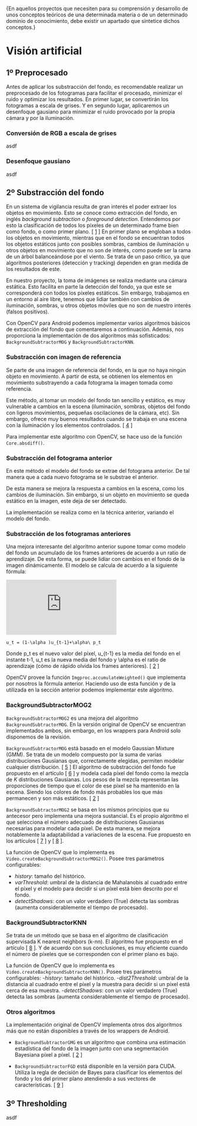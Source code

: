 {En aquellos proyectos que necesiten para su comprensión y desarrollo de unos conceptos teóricos de una determinada materia o de un determinado dominio de conocimiento, debe existir un apartado que sintetice dichos conceptos.}

# Visión artificial

## 1º Preprocesado

Antes de aplicar los substracción del fondo, es recomendable realizar un preprocesado de los fotogramas para facilitar el procesado, minimizar el ruido y optimizar los resultados. En primer lugar, se convertirán los fotogramas a escala de grises. Y en segundo lugar, aplicaremos un desenfoque gausiano para minimizar el ruido provocado por la propia cámara y por la iluminación.

### Conversión de RGB a escala de grises
asdf

### Desenfoque gausiano
asdf


## 2º Substracción del fondo

En un sistema de vigilancia resulta de gran interés el poder extraer los objetos en movimiento. Esto se conoce como extracción del fondo, en inglés _background subtraction_ o _foreground detection_. Entendemos por esto la clasificación de todos los píxeles de un determinado frame bien como fondo, o como primer plano. [ [1] ] En primer plano se engloban a todos los objetos en movimiento, mientras que en el fondo se encuentran todos los objetos estáticos junto con posibles sombras, cambios de iluminación u otros objetos en movimiento que no son de interés, como puede ser la rama de un árbol balanceándose por el viento. Se trata de un paso crítico, ya que algoritmos posteriores (detección y tracking) dependen en gran medida de los resultados de este.

En nuestro proyecto, la toma de imágenes se realiza mediante una cámara estática. Esto facilita en parte la detección del fondo, ya que este se corresponderá con todos los píxeles estáticos. Sin embargo, trabajamos en un entorno al aire libre, tenemos que lidiar también con cambios de iluminación, sombras, u otros objetos móviles que no son de nuestro interés (falsos positivos).

Con OpenCV para Android podemos implementar varios algoritmos básicos de extracción del fondo que comentaremos a continuación. Además, nos proporciona la implementación de dos algoritmos más sofisticados: `BackgroundSubtractorMOG` y `BackgroundSubtractorKNN`.

### Substracción con imagen de referencia
Se parte de una imagen de referencia del fondo, en la que no haya ningún objeto en movimiento. A partir de esta, se obtienen los elementos en movimiento substrayendo a cada fotograma la imagen tomada como referencia.

Este método, al tomar un modelo del fondo tan sencillo y estático, es muy vulnerable a cambios en la escena (iluminación, sombras, objetos del fondo con ligeros movimientos, pequeñas oscilaciones de la cámara, etc). Sin embargo, ofrece muy buenos resultados cuando se trabaja en una escena con la iluminación y los elementos controlados. [ [4] ]

Para implementar este algoritmo con OpenCV, se hace uso de la función `Core.absdiff()`.

### Substracción del fotograma anterior
En este método el modelo del fondo se extrae del fotograma anterior. De tal manera que a cada nuevo fotograma se le substrae el anterior.

De esta manera se mejora la respuesta a cambios en la escena, como los cambios de iluminación. Sin embargo, si un objeto en movimiento se queda estático en la imagen, este deja de ser detectado. 

La implementación se realiza como en la técnica anterior, variando el modelo del fondo.

### Substracción de los fotogramas anteriores
Una mejora interesante del algoritmo anterior supone tomar como modelo del fondo un acumulado de los frames anteriores de acuerdo a un ratio de aprendizaje. De esta forma, se puede lidiar con cambios en el fondo de la imagen dinámicamente. El modelo se calcula de acuerdo a la siguiente fórmula:

![](https://latex.codecogs.com/gif.latex?%5CLARGE%20u_t%20%3D%20%281-%5Calpha%20%29u_%7Bt-1%7D&plus;%5Calpha%5C%20p_t)

`u_t = (1-\alpha )u_{t-1}+\alpha\ p_t`

Donde  p_t es el nuevo valor del píxel, u_{t-1} es la media del fondo en el instante t-1, u_t es la nueva media del fondo y \alpha es el ratio de aprendizaje (cómo de rápido olvida los frames anteriores). [ [2] ]

OpenCV provee la función `Imgproc.accumulateWeighted()` que implementa por nosotros la fórmula anterior. Haciendo uso de esta función y de la utilizada en la sección anterior podemos implementar este algoritmo.
 
### BackgroundSubtractorMOG2

`BackgroundSubtractorMOG2` es una mejora del algoritmo `BackgroundSubtractorMOG`. En la versión original de OpenCV se encuentran implementados ambos, sin embargo, en los wrappers para Android solo disponemos de la revisión.

`BackgroundSubtractorMOG` está basado en el modelo Gaussian Mixture (GMM). Se trata de un modelo compuesto por la suma de varias distribuciones Gausianas que, correctamente elegidas, permiten modelar cualquier distribución. [ [5] ] El algoritmo de substracción del fondo fue propuesto en el artículo [ [6] ] y modela cada píxel del fondo como la mezcla de _K_ distribuciones Gausianas. Los pesos de la mezcla representan las proporciones de tiempo que el color de ese píxel se ha mantenido en la escena. Siendo los colores de fondo más probables los que más permanecen y son más estáticos. [ [2] ]

`BackgroundSubtractorMOG2` se basa en los mismos principios que su antecesor pero implementa una mejora sustancial. Es el propio algoritmo el que selecciona el número adecuado de distribuciones Gausianas necesarias para modelar cada píxel. De esta manera, se mejora notablemente la adaptabilidad a variaciones de la escena. Fue propuesto en los artículos [ [7] ] y [ [8] ].

La función de OpenCV que lo implementa es `Video.createBackgroundSubtractorMOG2()`. Posee tres parámetros configurables:

- _history_: tamaño del histórico.
- _varThreshold_: umbral de la distancia de Mahalanobis al cuadrado entre el píxel y el modelo para decidir si un píxel está bien descrito por el fondo.
- _detectShadows_: con un valor verdadero (True) detecta las sombras (aumenta considerablemente el tiempo de procesado).

### BackgroundSubtractorKNN
Se trata de un método que se basa en el algoritmo de clasificación supervisada K nearest neighbors (k-nn). El algoritmo fue propuesto en el artículo [ [8] ]. Y de acuerdo con sus conclusiones, es muy eficiente cuando el número de píxeles que se corresponden con el primer plano es bajo.

La función de OpenCV que lo implementa es `Video.createBackgroundSubtractorKNN()`. Posee tres parámetros configurables:
-_history_: tamaño del histórico.
-_dist2Threshold_: umbral de la distancia al cuadrado entre el píxel y la muestra para decidir si un píxel está cerca de esa muestra.
-_detectShadows_: con un valor verdadero (True) detecta las sombras (aumenta considerablemente el tiempo de procesado).

### Otros algoritmos
La implementación original de OpenCV implementa otros dos algoritmos más que no están disponibles a través de los wrappers de Android. 

- `BackgroundSubtractorGMG` es un algoritmo que combina una estimación estadística del fondo de la imagen junto con una segmentación Bayesiana píxel a píxel. [ [2] ]

- `BackgroundSubtractorFGD` está disponible en la versión para CUDA. Utiliza la regla de decisión de Bayes para clasificar los elementos del fondo y los del primer plano atendiendo a sus vectores de características. [ [9] ] 

## 3º Thresholding
asdf







<!--- References -->

[1]: https://en.wikipedia.org/wiki/Background_subtraction?23-10-2016
[2]: http://docs.opencv.org/master/db/d5c/tutorial_py_bg_subtraction.html?23-10-2016
[3]: https://www.packtpub.com/application-development/opencv-30-computer-vision-java
[4]: http://programarfacil.com/blog/vision-artificial/deteccion-de-movimiento-con-opencv-python/?05-10-2016
[5]: https://www.coursera.org/learn/robotics-learning/lecture/XG0WD/1-4-1-gaussian-mixture-model-gmm/?05-10-2016
[6]: http://www.ee.surrey.ac.uk/CVSSP/Publications/papers/KaewTraKulPong-AVBS01.pdf?05-10-2016
[7]: http://www.zoranz.net/Publications/zivkovic2004ICPR.pdf?05-10-2016
[8]: http://www.zoranz.net/Publications/zivkovicPRL2006.pdf?05-10-2016
[9]: http://citeseerx.ist.psu.edu/viewdoc/download?doi=10.1.1.62.8313&rep=rep1&type=pdf&05-10-2016